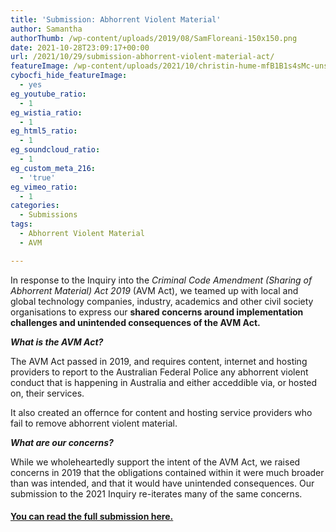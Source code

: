 ```yaml
---
title: 'Submission: Abhorrent Violent Material'
author: Samantha
authorThumb: /wp-content/uploads/2019/08/SamFloreani-150x150.png
date: 2021-10-28T23:09:17+00:00
url: /2021/10/29/submission-abhorrent-violent-material-act/
featureImage: /wp-content/uploads/2021/10/christin-hume-mfB1B1s4sMc-unsplash.jpg
cybocfi_hide_featureImage:
  - yes
eg_youtube_ratio:
  - 1
eg_wistia_ratio:
  - 1
eg_html5_ratio:
  - 1
eg_soundcloud_ratio:
  - 1
eg_custom_meta_216:
  - 'true'
eg_vimeo_ratio:
  - 1
categories:
  - Submissions
tags:
  - Abhorrent Violent Material
  - AVM

---
```

In response to the Inquiry into the _Criminal Code Amendment (Sharing of Abhorrent Material) Act 2019_ (AVM Act), we teamed up with local and global technology companies, industry, academics and other civil society organisations to express our **shared concerns around implementation challenges and unintended consequences of the AVM Act.**

**_What is the AVM Act?_**

The AVM Act passed in 2019, and requires content, internet and hosting providers to report to the Australian Federal Police any abhorrent violent conduct that is happening in Australia and either acceddible via, or hosted on, their services. 

It also created an offernce for content and hosting service providers who fail to remove abhorrent violent material. 

**_What are our concerns?_**

While we wholeheartedly support the intent of the AVM Act, we raised concerns in 2019 that the obligations contained within it were much broader than was intended, and that it would have unintended consequences. Our submission to the 2021 Inquiry re-iterates many of the same concerns. 

#### <span style="text-decoration: underline;"><a href="/wp-content/uploads/2021/10/212021_Joint-industry-civil-society-group-sub-PJCLE-AVM-Inquiry_SUBMITTED.pdf">You can read the full submission here.</a></span>